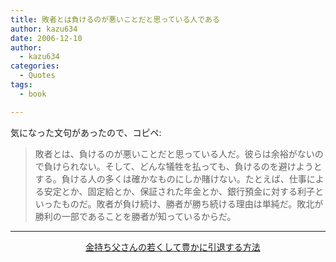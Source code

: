 ```yaml
---
title: 敗者とは負けるのが悪いことだと思っている人である
author: kazu634
date: 2006-12-10
author:
  - kazu634
categories:
  - Quotes
tags:
  - book

---
```

<div class="section">
<p>
    気になった文句があったので、コピペ:&#160;&#160; &#160;<br /> 
    
<blockquote>
      敗者とは、負けるのが悪いことだと思っている人だ。彼らは余裕がないので負けられない。そして、どんな犠牲を払っても、負けるのを避けようとする。負ける人の多くは確かなものにしか賭けない。たとえば、仕事による安定とか、固定給とか、保証された年金とか、銀行預金に対する利子といったものだ。敗者が負け続け、勝者が勝ち続ける理由は単純だ。敗北が勝利の一部であることを勝者が知っているからだ。&#160;&#160; &#160;</p>
</blockquote>
    
<hr />
    
<center>
      &#160;&#160; &#160;<a href="https://www.amazon.co.jp/exec/obidos/ASIN/4480863478/goodpic-22/" onclick="__gaTracker('send', 'event', 'outbound-article', 'https://www.amazon.co.jp/exec/obidos/ASIN/4480863478/goodpic-22/', '金持ち父さんの若くして豊かに引退する方法');" target="_top">金持ち父さんの若くして豊かに引退する方法</a>
</center>
</p>
</div>
